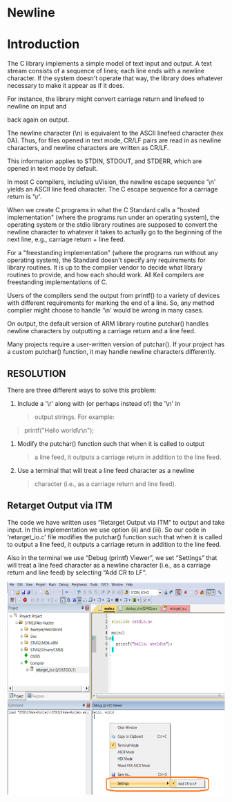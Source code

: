 # Newline #

Introduction
============

The C library implements a simple model of text input and output. A text
stream consists of a sequence of lines; each line ends with a newline
character. If the system doesn't operate that way, the library does
whatever necessary to make it appear as if it does.

For instance, the library might convert carriage return and linefeed to
newline on input and

back again on output.

The newline character (\\n) is equivalent to the ASCII linefeed
character (hex 0A). Thus, for files opened in text mode, CR/LF pairs are
read in as newline characters, and newline characters are written as
CR/LF.  
  
  
This information applies to STDIN, STDOUT, and STDERR, which are opened
in text mode by default.   
  
In most C compilers, including uVision, the newline escape sequence
'\\n' yields an ASCII line feed character. The C escape sequence for a
carriage return is '\\r'.

When we create C programs in what the C Standard calls a "hosted
implementation" (where the programs run under an operating system), the
operating system or the stdio library routines are supposed to convert
the newline character to whatever it takes to actually go to the
beginning of the next line, e.g., carriage return + line feed.

For a "freestanding implementation" (where the programs run without any
operating system), the Standard doesn't specify any requirements for
library routines. It is up to the compiler vendor to decide what library
routines to provide, and how each should work. All Keil compilers are
freestanding implementations of C.

Users of the compilers send the output from printf() to a variety of
devices with different requirements for marking the end of a line. So,
any method complier might choose to handle '\\n' would be wrong in many
cases.

On output, the default version of ARM library routine putchar() handles
newline characters by outputting a carriage return and a line feed.

Many projects require a user-written version of putchar(). If your
project has a custom putchar() function, it may handle newline
characters differently.

RESOLUTION
----------

There are three different ways to solve this problem:

1.  Include a '\\r' along with (or perhaps instead of) the '\\n' in
    > output strings. For example:

> printf("Hello world\\r\\n");

1.  Modify the putchar() function such that when it is called to output
    > a line feed, it outputs a carriage return in addition to the line
    > feed.

2.  Use a terminal that will treat a line feed character as a newline
    > character (i.e., as a carriage return and line feed).

Retarget Output via ITM
-----------------------

The code we have written uses “Retarget Output via ITM” to output and
take input. In this implementation we use option (ii) and (iii). So our
code in ‘retarget\_io.c’ file modifies the putchar() function such that
when it is called to output a line feed, it outputs a carriage return in
addition to the line feed.

Also in the terminal we use “Debug (printf) Viewer”, we set “Settings”
that will treat a line feed character as a newline character (i.e., as a
carriage return and line feed) by selecting “Add CR to LF”.

<img src="media/image31.png" style="width:6.49306in;height:5.125in" />
